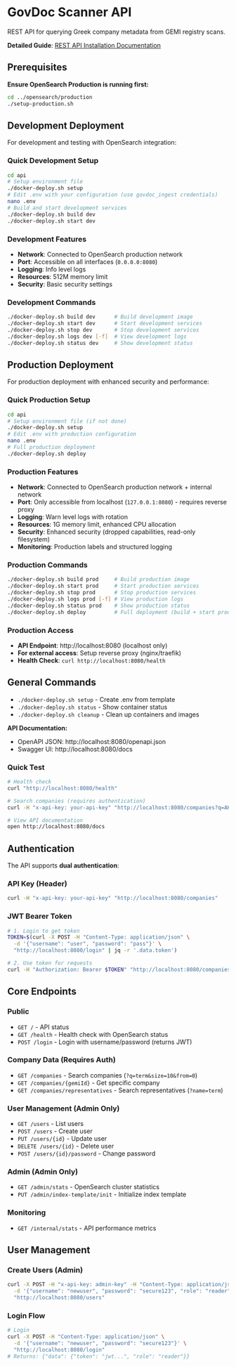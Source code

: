 # GovDoc Scanner API

REST API for querying Greek company metadata from GEMI registry scans.

**Detailed Guide**: [REST API Installation Documentation](https://flexivian.github.io/govdoc-scanner/docs/installation/REST-API)

## Prerequisites

**Ensure OpenSearch Production is running first:**

```bash
cd ../opensearch/production
./setup-production.sh
```

## Development Deployment

For development and testing with OpenSearch integration:

### Quick Development Setup

```bash
cd api
# Setup environment file
./docker-deploy.sh setup
# Edit .env with your configuration (use govdoc_ingest credentials)
nano .env
# Build and start development services
./docker-deploy.sh build dev
./docker-deploy.sh start dev
```

### Development Features

- **Network**: Connected to OpenSearch production network
- **Port**: Accessible on all interfaces (`0.0.0.0:8080`)
- **Logging**: Info level logs
- **Resources**: 512M memory limit
- **Security**: Basic security settings

### Development Commands

```bash
./docker-deploy.sh build dev      # Build development image
./docker-deploy.sh start dev      # Start development services
./docker-deploy.sh stop dev       # Stop development services
./docker-deploy.sh logs dev [-f]  # View development logs
./docker-deploy.sh status dev     # Show development status
```

## Production Deployment

For production deployment with enhanced security and performance:

### Quick Production Setup

```bash
cd api
# Setup environment file (if not done)
./docker-deploy.sh setup
# Edit .env with production configuration
nano .env
# Full production deployment
./docker-deploy.sh deploy
```

### Production Features

- **Network**: Connected to OpenSearch production network + internal network
- **Port**: Only accessible from localhost (`127.0.0.1:8080`) - requires reverse proxy
- **Logging**: Warn level logs with rotation
- **Resources**: 1G memory limit, enhanced CPU allocation
- **Security**: Enhanced security (dropped capabilities, read-only filesystem)
- **Monitoring**: Production labels and structured logging

### Production Commands

```bash
./docker-deploy.sh build prod     # Build production image
./docker-deploy.sh start prod     # Start production services
./docker-deploy.sh stop prod      # Stop production services
./docker-deploy.sh logs prod [-f] # View production logs
./docker-deploy.sh status prod    # Show production status
./docker-deploy.sh deploy         # Full deployment (build + start production)
```

### Production Access

- **API Endpoint**: http://localhost:8080 (localhost only)
- **For external access**: Setup reverse proxy (nginx/traefik)
- **Health Check**: `curl http://localhost:8080/health`

## General Commands

- `./docker-deploy.sh setup` - Create .env from template
- `./docker-deploy.sh status` - Show container status
- `./docker-deploy.sh cleanup` - Clean up containers and images

**API Documentation:**

- OpenAPI JSON: http://localhost:8080/openapi.json
- Swagger UI: http://localhost:8080/docs

### Quick Test

```bash
# Health check
curl "http://localhost:8080/health"

# Search companies (requires authentication)
curl -H "x-api-key: your-api-key" "http://localhost:8080/companies?q=AKTIS"

# View API documentation
open http://localhost:8080/docs
```

## Authentication

The API supports **dual authentication**:

### API Key (Header)

```bash
curl -H "x-api-key: your-api-key" "http://localhost:8080/companies"
```

### JWT Bearer Token

```bash
# 1. Login to get token
TOKEN=$(curl -X POST -H "Content-Type: application/json" \
  -d '{"username": "user", "password": "pass"}' \
  "http://localhost:8080/login" | jq -r '.data.token')

# 2. Use token for requests
curl -H "Authorization: Bearer $TOKEN" "http://localhost:8080/companies"
```

## Core Endpoints

### Public

- `GET /` - API status
- `GET /health` - Health check with OpenSearch status
- `POST /login` - Login with username/password (returns JWT)

### Company Data (Requires Auth)

- `GET /companies` - Search companies (`?q=term&size=10&from=0`)
- `GET /companies/{gemiId}` - Get specific company
- `GET /companies/representatives` - Search representatives (`?name=term`)

### User Management (Admin Only)

- `GET /users` - List users
- `POST /users` - Create user
- `PUT /users/{id}` - Update user
- `DELETE /users/{id}` - Delete user
- `POST /users/{id}/password` - Change password

### Admin (Admin Only)

- `GET /admin/stats` - OpenSearch cluster statistics
- `PUT /admin/index-template/init` - Initialize index template

### Monitoring

- `GET /internal/stats` - API performance metrics

## User Management

### Create Users (Admin)

```bash
curl -X POST -H "x-api-key: admin-key" -H "Content-Type: application/json" \
  -d '{"username": "newuser", "password": "secure123", "role": "reader"}' \
  "http://localhost:8080/users"
```

### Login Flow

```bash
# Login
curl -X POST -H "Content-Type: application/json" \
  -d '{"username": "newuser", "password": "secure123"}' \
  "http://localhost:8080/login"
# Returns: {"data": {"token": "jwt...", "role": "reader"}}
```
